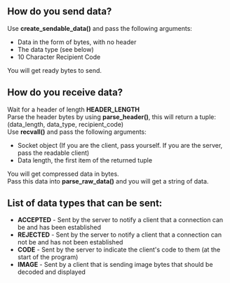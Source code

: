 ## How do you send data?
Use **create_sendable_data()** and pass the following arguments:
- Data in the form of bytes, with no header
- The data type (see below)
- 10 Character Recipient Code

You will get ready bytes to send.

## How do you receive data?
Wait for a header of length **HEADER_LENGTH**\
Parse the header bytes by using **parse_header()**, this will return a tuple: (data_length, data_type, recipient_code)\
Use **recvall()** and pass the following arguments:
- Socket object (If you are the client, pass yourself. If you are the server, pass the readable client)
- Data length, the first item of the returned tuple

You will get compressed data in bytes.\
Pass this data into **parse_raw_data()** and you will get a string of data.

## List of data types that can be sent:
* **ACCEPTED** - Sent by the server to notify a client that a connection can be and has been established
* **REJECTED** - Sent by the server to notify a client that a connection can not be and has not been established
* **CODE** - Sent by the server to indicate the client's code to them (at the start of the program)
* **IMAGE** - Sent by a client that is sending image bytes that should be decoded and displayed

